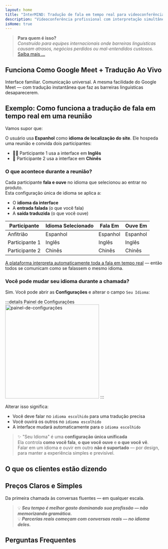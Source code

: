 ```yaml
---
layout: home
title: "InterMIND: Tradução de fala em tempo real para videoconferências"
description: "Videoconferência profissional com interpretação simultânea em mais de 19 idiomas. Tradução com IA que captura tom, intenção e contexto. Reúna-se globalmente, comunique-se naturalmente."
isHome: true
---
```


<!-- <HeroSection title="Meet in **Any** Language" :typingSpeed="10" text="Live speech translation in video calls. Instant understanding, no barriers."> -->

<HeroSection title="Entenda **Qualquer** Idioma" :typingSpeed="20" text="Interpretação simultânea durante videoconferências. Quebre barreiras linguísticas instantaneamente.">
<NavButton buttonLabel="Assistir demo" buttonClass="brand" to="/#HowItWorks" eventName="watch_demo" />
<NavButton buttonLabel="Assistente" buttonClass="alt" to="/chat" eventName="chat_assistant" />
</HeroSection>

<span id="1"></span>
<FeatureBlock
    :card="{
      title: 'Tradução ≠ Compreensão. Veja o que vem a seguir.',
      details: 'Não importa o idioma, sua voz é ouvida — e compreendida — como se vocês compartilhassem a mesma língua.',
      items: [
        '✧ Naturalmente, em [tempo real](./product/overview/how-it-works), e sem legendas ou atraso.',
        '✧ Interpretação com IA captura tom, intenção e terminologia específica do setor.',
      ],
      link: './product/overview/what-is-intermind',
      src: {
        light: '/media-kit/animals-cartoon-3-2.png',
        dark: '/1d.png',
      },
      inversion: false,
    }"
  />

<span id="2"></span>
<FeatureBlock
    :card="{
      title: 'A mente dentro das suas reuniões',
      details: 'InterMIND transforma cada chamada multilíngue em conhecimento claro e pesquisável.',
      items: [
        '✧ **Pergunte qualquer coisa** — IA encontra respostas **em todas as suas reuniões**.',
        '✧ Extrai automaticamente tarefas, responsáveis e prazos.',
        '✧ Resume pontos-chave em qualquer idioma — instantaneamente.',
      ],
      link: './product/overview/how-it-works#🧩-deep-memory-deep-understanding',
      src: {
        light: '/2l.png',
        dark: '/2d.png',
      },
      inversion: true,
    }"
  />

<span id="3"></span>
<FeatureBlock
    :card="{
      title: 'Construído para reuniões sérias — não apenas conversas',
      details: 'InterMIND é uma [plataforma de videoconferência de nível profissional](./product/overview/video-meeting-platform), não um complemento ou plugin leve.',
      items: [
        '✧ Resolução 1080p, supressão inteligente de ruído, agendamento, moderação, compartilhamento de tela, gravação, legendagem, chat de participantes e integração com calendário — tudo integrado, **pronto para usar**.',
      ],
      link: './product/overview/video-meeting-platform',
      src: {
        light: '/3l.mp4',
        dark: '/3d.mp4',
      },
      inversion: false,
    }"
  />

<span id="4"></span>
<FeatureBlock
    :card="{
      title: 'Privacidade onde importa',
      details: 'InterMIND é construído para conversas críticas de confiança — onde privacidade e controle são fundamentais.',
      items: ['✧ [Zonas de privacidade](./product/overview/privacy-architecture) — UE, EUA, Sudeste Asiático', '✧ **Zero treinamento de dados**. Sem acesso de terceiros.'],
      link: './product/overview/privacy-architecture',
      src: {
        light: '/4l.png',
        dark: '/4d.png',
      },
      inversion: true,
    }"
  />

> **Para quem é isso?**  
> _Construído para equipes internacionais onde barreiras linguísticas causam atrasos, negócios perdidos ou mal-entendidos custosos._ [Saiba mais ...](./product/overview/markets)

<span id="HowItWorks"></span>

## Funciona Como Google Meet + Tradução Ao Vivo

Interface familiar. Comunicação universal. A mesma facilidade do Google Meet — com tradução instantânea que faz as barreiras linguísticas desaparecerem.

<FeatureCards
    :features="[
      {
        title: 'Cadastre-se gratuitamente',
        details: 'Escolha seu idioma e [crie uma conta](#Pricing).',
        icon: {
          light: '/signUp.png',
          dark: '/signUp.png',
        },
      },
      {
        title: 'Inicie uma reunião',
        details: 'Crie instantaneamente ou agende com antecedência.',
        icon: {
          light: '/start.png',
          dark: '/start.png',
        },
      },
      {
        title: 'Entre na reunião',
        details: 'Clique no link, digite o nome, entre instantaneamente.',
        icon: {
          light: '/join.png',
          dark: '/join.png',
        },
      },
      {
        title: 'Fale seu idioma',
        details: 'Todos falam e ouvem em seu próprio idioma.',
        icon: {
          light: '/meeting.png',
          dark: '/meeting.png',
        },
      },
    ]"
  />

<!-- <br> -->

<span id="VideoDemo"></span>
<VideoPlayer src="/promo/demo-en-mx.mp4" />

<span id="Example"></span>

## Exemplo: Como funciona a tradução de fala em tempo real em uma reunião

Vamos supor que:

O usuário usa **Espanhol** como **idioma de localização do site**. Ele hospeda uma reunião e convida dois participantes:

- 🧑‍💼 Participante 1 usa a interface em **Inglês**
- 👩 Participante 2 usa a interface em **Chinês**

### O que acontece durante a reunião?

Cada participante **fala e ouve** no idioma que selecionou ao entrar no produto.  
Esta configuração única de idioma se aplica a:

- O **idioma da interface**
- A **entrada falada** (o que você fala)
- A **saída traduzida** (o que você ouve)

| Participante   | Idioma Selecionado | Fala Em   | Ouve Em   |
| -------------- | ------------------ | --------- | --------- |
| Anfitrião      | Espanhol           | Espanhol  | Espanhol  |
| Participante 1 | Inglês             | Inglês    | Inglês    |
| Participante 2 | Chinês             | Chinês    | Chinês    |

[A plataforma interpreta automaticamente toda a fala em tempo real](./product/overview/how-it-works) — então todos se comunicam como se falassem o mesmo idioma.

### Você pode mudar seu idioma durante a chamada?

Sim. Você pode abrir as **Configurações** e alterar o campo `Seu Idioma`:

:::details Painel de Configurações
<img src="/settings.png" alt="painel-de-configurações" width="300px" />
:::

Alterar isso significa:

- Você deve falar no `idioma escolhido` para uma tradução precisa
- Você ouvirá os outros no `idioma escolhido`
- A interface mudará automaticamente para o `idioma escolhido`

> ✨ "Seu Idioma" é uma **configuração única unificada**  
> Ela controla **como você fala**, **o que você ouve** e **o que você vê**.  
> Falar em um idioma e ouvir em outro **não é suportado** — por design, para manter a experiência simples e previsível.

<span id="Testimonials"></span>

## O que os clientes estão dizendo

<AutoScrollTestimonials testimonialsUrl="/testimonials.json"/>

<span id="Pricing"></span>

## Preços Claros e Simples

Da primeira chamada às conversas fluentes — em qualquer escala.

<PricingPlans
    :plans="[
      {
        title: '**Básico** &nbsp 1 usuário',
        price: '**Grátis**',
        details: 'cartão de crédito não necessário',
        items: [
          '**25** reuniões',
          '**100** participantes em videochamadas [💬](#3)',
          '**30** GB de armazenamento compartilhado por usuário',
          'Pesquise em todas as suas reuniões [💬](#2)',
          'Interpretação simultânea [💬](#1)',
        ],
      },
      {
        title: '**Pro**  &nbsp 1-99 usuários',
        price: '**$20** /mês/usuário, cobrado anualmente',
        details: 'ou $25 cobrado mensalmente',
        items: [
          '**Ilimitadas** reuniões',
          '**150** participantes em videochamadas [💬](#3)',
          '**2** TB de armazenamento compartilhado por usuário',
          'Pesquise em todas as suas reuniões [💬](#2)',
          'Interpretação simultânea [💬](#1)',
        ],
      },
      {
        title: '**Empresarial** &nbsp 100+ usuários',
        price: '**Preço personalizado**',
        details: 'Construído para privacidade',
        items: [
          '**Ilimitadas** reuniões',
          '**500** participantes em videochamadas [💬](#3)',
          '**5** TB de armazenamento compartilhado por usuário',
          'Pesquise em todas as suas reuniões [💬](#2)',
          'Interpretação simultânea [💬](#1)',
          '**Zonas de Privacidade** [💬](#4)',
        ],
      },
    ]">

<AuthButton text="Começar" button-class="brand" event-name="get_started_attempt"/>
<AuthButton text="Comprar agora" mode="checkout" eventName="buy_now_attempt" />
<ContactForm buttonText="Fale com nossa equipe" buttonClass="alt" />
</PricingPlans>

> 💡 **_Seu tempo é melhor gasto dominando sua profissão — não memorizando gramática._**  
> 💡 **_Parcerias reais começam com conversas reais — no idioma deles._**

## Perguntas Frequentes

<span id="FAQ"></span>

<AccordionGroup
    :items="[
      {
        q: 'Quais idiomas o InterMind suporta para interpretação?',
        a: 'O InterMind suporta **interpretação em tempo real** nos seguintes 19 idiomas:<br><br>- العربية (ar) – Árabe<br>- Čeština (cs) – Tcheco<br>- Deutsch (de) – Alemão<br>- English (en) – Inglês<br>- Español (es) – Espanhol<br>- Français (fr) – Francês<br>- हिन्दी (hi) – Hindi<br>- Magyar (hu) – Húngaro<br>- Italiano (it) – Italiano<br>- 日本語 (ja) – Japonês<br>- 한국어 (ko) – Coreano<br>- Nederlands (nl) – Holandês<br>- Polski (pl) – Polonês<br>- Português (pt) – Português<br>- Русский (ru) – Russo<br>- Türkçe (tr) – Turco<br>- 中文 (zh) – Chinês<br><br>Estamos continuamente expandindo esta lista — novos idiomas são adicionados a cada versão principal.',
      },
      {
        q: 'O que é um usuário licenciado e o que é um participante?',
        a: 'Um *usuário licenciado* possui uma licença de reunião gratuita ou paga e pode agendar reuniões dentro dos limites do seu plano. *Participantes* são convidados — eles **não precisam de uma conta ou licença** para participar e podem se conectar de qualquer dispositivo **gratuitamente**.',
      },
      {
        q: 'Quantas pessoas podem usar uma licença do InterMind?',
        a: 'Cada *usuário licenciado* pode hospedar **reuniões ilimitadas**. Se vários membros da equipe precisarem hospedar reuniões simultaneamente, cada um precisará de sua própria licença.',
      },
      {
        q: 'Qual é a duração máxima de uma reunião?',
        a: 'As reuniões podem durar até **24 horas** em todos os planos.',
      },
      {
        q: 'Existe um limite no número de reuniões que posso hospedar?',
        a: 'O plano *Básico Gratuito* inclui **25 reuniões gratuitas**. Os planos *Pro* e *Business* oferecem reuniões ilimitadas com mais participantes e controle.',
      },
      {
        q: 'Como o InterMind garante a privacidade e segurança dos dados?',
        a: 'O InterMind é **privado por design**. Todos os dados são processados e armazenados dentro da sua **Zona de Privacidade** selecionada — _UE_, _EUA_, ou _Ásia_. Cumprimos com [**GDPR**](https://gdpr.eu), [**CCPA**](https://oag.ca.gov/privacy/ccpa), e UAE PDPL, e **nunca usamos seu conteúdo** para treinamento ou acesso de terceiros. Controle avançado de [Zona de Privacidade](./product/overview/privacy-architecture) está disponível no plano **Business**.',
      },
      {
        q: 'Posso experimentar o InterMind antes de comprar um plano?',
        a: 'Absolutamente. O plano *Básico Gratuito* oferece acesso completo aos recursos principais com **25 reuniões gratuitas** — incluindo **interpretação simultânea** e **busca de reuniões**. Não é necessário cartão de crédito. Faça upgrade a qualquer momento.',
      },
      {
        q: 'E se eu precisar de ajuda ou suporte?',
        a: 'O suporte está disponível através do nosso [centro de ajuda](./resources/help). Usuários *Business* recebem **suporte prioritário** com um contato dedicado.',
      },
      {
        q: 'Como gerencio minha assinatura (upgrade, downgrade ou cancelamento)?',
        a: 'Você pode alterar seu plano a qualquer momento através das **configurações da conta**. As alterações entram em vigor **imediatamente**. Para cancelamentos, *Planos mensais* cancelam no final do ciclo de cobrança. *Planos anuais* podem ser cancelados para um **reembolso proporcional**.',
      },
      {
        q: 'Posso usar o InterMind para webinars ou grandes eventos?',
        a: 'Sim. Os planos *Pro* e *Business* são ideais para **grandes reuniões e webinars** — com suporte para até **500 participantes** no *Business*.',
      },
    ]"/>

<HomeFooter
    :columns="[
      {
        title: 'PRODUTO',
        links: [
          { text: 'Visão geral', link: './product/overview/what-is-intermind' },
          { text: 'Primeiros passos', link: './product/guide/getting-started' },
          { text: 'Depoimentos', link: '#Testimonials' },
          { text: 'Preços', link: '#Pricing' },
        ],
      },
      {
        title: 'SUPORTE',
        links: [
          { text: 'Obter suporte', link: './resources/help' },
          { text: 'FAQ', link: '#FAQ' },
          { text: 'Política de privacidade', link: './resources/company/Privacy-Policy' },
          { text: 'Guia legal de IA', link: './resources/company/Legal-Regulations-for-AI-Services' },
          { text: 'Status do serviço', link: 'https://status.mind.com/' },
          // { text: 'Privacy Settings', link: '#' },
        ],
      },
      {
        title: 'RECURSOS',
        links: [
          { text: 'Blog', link: './blog' },
          { text: 'Recursos da marca', link: './resources/media-kit' },
          { text: 'API de IA / Docs LLM', link: 'https://mind.com/llms-full.txt' },
        ],
      },
      {
        title: 'EMPRESA',
        links: [
          { text: 'Sobre', link: './resources/company/about' },
          { text: 'Equipe', link: './resources/company/team' },
          { text: 'Carreiras', link: './resources/company/careers' },
          { text: 'Contatos', link: './resources/company/contacts' },
        ],
      },
    ]"/>